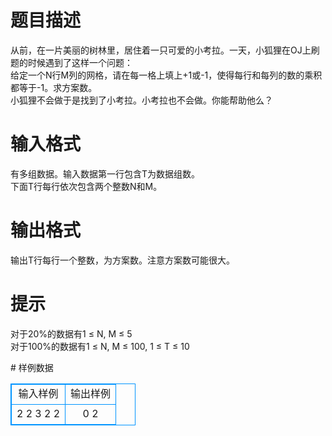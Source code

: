 # 

 
 # 题目描述 
<p>
从前，在一片美丽的树林里，居住着一只可爱的小考拉。一天，小狐狸在OJ上刷题的时候遇到了这样一个问题：<br>给定一个N行M列的网格，请在每一格上填上+1或-1，使得每行和每列的数的乘积都等于-1。求方案数。<br>小狐狸不会做于是找到了小考拉。小考拉也不会做。你能帮助他么？<br></p> 

 
 # 输入格式 
<p>
有多组数据。输入数据第一行包含T为数据组数。<br>下面T行每行依次包含两个整数N和M。<br></p> 

 
 # 输出格式 
<p>
输出T行每行一个整数，为方案数。注意方案数可能很大。</p> 

 
 # 提示 
<p>
对于20%的数据有1 ≤ N, M ≤ 5<br>对于100%的数据有1 ≤ N, M ≤ 100, 1 ≤ T ≤ 10<br></p> 
# 样例数据
<style>
        table,table tr th, table tr td { border:1px solid #0094ff; }
        table { width: 200px; min-height: 25px; line-height: 25px; text-align: center; border-collapse: collapse;}   
    </style>
<table>
	<tr>
		<td>输入样例</td>
		<td>输出样例</td>
	</tr>
<tr><td>2
2 3
2 2
</td><td>0
2</td></tr></table>

